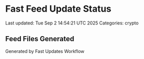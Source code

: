 # Fast Feed Update Status
Last updated: Tue Sep  2 14:54:21 UTC 2025
Categories: crypto

## Feed Files Generated

Generated by Fast Updates Workflow
